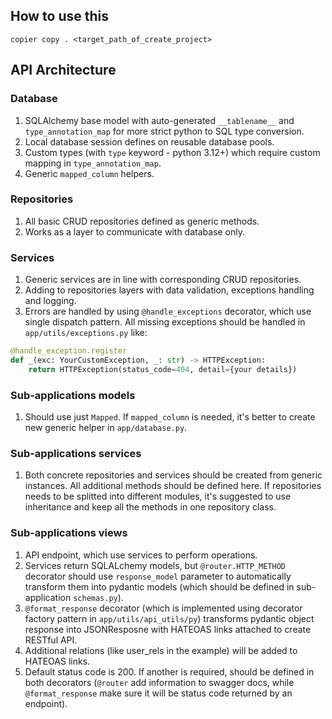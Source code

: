## How to use this
`copier copy . <target_path_of_create_project>`

## API Architecture

### Database
1. SQLAlchemy base model with auto-generated `__tablename__` and `type_annotation_map` for more strict python to SQL type conversion.
2. Local database session defines on reusable database pools.
3. Custom types (with `type` keyword - python 3.12+) which require custom mapping in `type_annotation_map`.
4. Generic `mapped_column` helpers.

### Repositories
1. All basic CRUD repositories defined as generic methods.
2. Works as a layer to communicate with database only.

### Services
1. Generic services are in line with corresponding CRUD repositories.
2. Adding to repositories layers with data validation, exceptions handling and logging.
3. Errors are handled by using `@handle_exceptions` decorator, which use single dispatch pattern. All missing exceptions should be handled in `app/utils/exceptions.py` like:
```py
@handle_exception.register
def _(exc: YourCustomException, _: str) -> HTTPException:
    return HTTPException(status_code=404, detail={your details})
```

### Sub-applications models
1. Should use just `Mapped`. If `mapped_column` is needed, it's better to create new generic helper in `app/database.py`.

### Sub-applications services
1. Both concrete repositories and services should be created from generic instances. All additional methods should be defined here. If repositories needs to be splitted into different modules, it's suggested to use inheritance and keep all the methods in one repository class.

### Sub-applications views
1. API endpoint, which use services to perform operations.
2. Services return SQLALchemy models, but `@router.HTTP_METHOD` decorator should use `response_model` parameter to automatically transform them into pydantic models (which should be defined in sub-application `schemas.py`).
3. `@format_response` decorator (which is implemented using decorator factory pattern in `app/utils/api_utils/py`) transforms pydantic object response into JSONResposne with HATEOAS links attached to create RESTful API.
4. Additional relations (like user_rels in the example) will be added to HATEOAS links.
5. Default status code is 200. If another is required, should be defined in both decorators (`@router` add information to swagger docs, while `@format_response` make sure it will be status code returned by an endpoint).